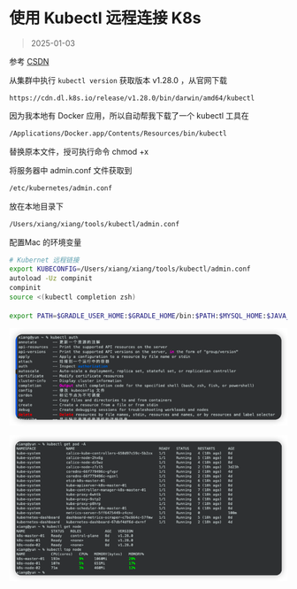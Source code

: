 # 使用 Kubectl 远程连接 K8s

> 2025-01-03

参考 [CSDN](https://blog.csdn.net/m0_51510236/article/details/133710224)

从集群中执行   `kubectl version`  获取版本 v1.28.0 ，从官网下载

```
https://cdn.dl.k8s.io/release/v1.28.0/bin/darwin/amd64/kubectl
```



因为我本地有 Docker 应用，所以自动帮我下载了一个 kubectl 工具在 

```sh
/Applications/Docker.app/Contents/Resources/bin/kubectl
```

替换原本文件，授可执行命令 chmod +x 



将服务器中 admin.conf 文件获取到

```sh
/etc/kubernetes/admin.conf 
```

放在本地目录下

```sh
/Users/xiang/xiang/tools/kubectl/admin.conf
```



配置Mac 的环境变量

```sh
# Kubernet 远程链接
export KUBECONFIG=/Users/xiang/xiang/tools/kubectl/admin.conf
autoload -Uz compinit
compinit
source <(kubectl completion zsh)

export PATH=$GRADLE_USER_HOME:$GRADLE_HOME/bin:$PATH:$MYSQL_HOME:$JAVA_HOME/bin:$KUBECONFIG.
```

![image-20250103120944990](images/05%E3%80%81%E4%BD%BF%E7%94%A8Kubectl%E8%BF%9C%E7%A8%8B%E8%BF%9E%E6%8E%A5K8s/image-20250103120944990.png)



![image-20250103121016776](images/05%E3%80%81%E4%BD%BF%E7%94%A8Kubectl%E8%BF%9C%E7%A8%8B%E8%BF%9E%E6%8E%A5K8s/image-20250103121016776.png)


